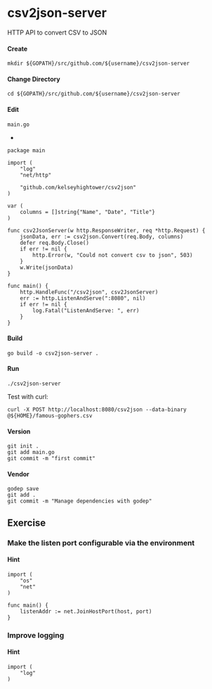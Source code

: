 # csv2json-server

HTTP API to convert CSV to JSON

#### Create

    mkdir ${GOPATH}/src/github.com/${username}/csv2json-server

#### Change Directory

    cd ${GOPATH}/src/github.com/${username}/csv2json-server

#### Edit

    main.go

-

	package main

	import (
		"log"
		"net/http"

		"github.com/kelseyhightower/csv2json"
	)

	var (
		columns = []string{"Name", "Date", "Title"}
	)

	func csv2JsonServer(w http.ResponseWriter, req *http.Request) {
		jsonData, err := csv2json.Convert(req.Body, columns)
		defer req.Body.Close()
		if err != nil {
			http.Error(w, "Could not convert csv to json", 503)
		}
		w.Write(jsonData)
	}

	func main() {
		http.HandleFunc("/csv2json", csv2JsonServer)
		err := http.ListenAndServe(":8080", nil)
		if err != nil {
			log.Fatal("ListenAndServe: ", err)
		}
	}

#### Build

    go build -o csv2json-server .

#### Run

    ./csv2json-server

Test with curl:

    curl -X POST http://localhost:8080/csv2json --data-binary @${HOME}/famous-gophers.csv

#### Version

    git init .
    git add main.go
    git commit -m "first commit"

#### Vendor

    godep save
    git add .
    git commit -m "Manage dependencies with godep"

## Exercise

### Make the listen port configurable via the environment

#### Hint

    import (
        "os"
        "net"
    )

    func main() {
        listenAddr := net.JoinHostPort(host, port)
    }

### Improve logging

#### Hint

    import (
        "log"
    )
